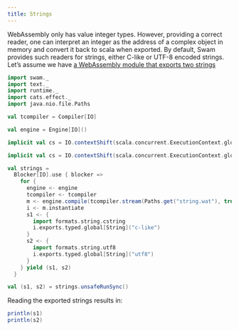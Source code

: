 ```yaml
---
title: Strings
---
```


WebAssembly only has value integer types. However, providing a correct reader, one can interpret an integer as the address of a complex object in memory and convert it back to scala when exported. By default, Swam provides such readers for strings, either C-like or UTF-8 encoded strings. Let’s assume we have [a WebAssembly module that exports two strings](/examples/string.wat)

```scala mdoc:silent
import swam._
import text._
import runtime._
import cats.effect._
import java.nio.file.Paths

val tcompiler = Compiler[IO]

val engine = Engine[IO]()

implicit val cs = IO.contextShift(scala.concurrent.ExecutionContext.global)

implicit val cs = IO.contextShift(scala.concurrent.ExecutionContext.global)

val strings =
  Blocker[IO].use { blocker =>
    for {
      engine <- engine
      tcompiler <- tcompiler
      m <- engine.compile(tcompiler.stream(Paths.get("string.wat"), true, blocker))
      i <- m.instantiate
      s1 <- {
        import formats.string.cstring
        i.exports.typed.global[String]("c-like")
      }
      s2 <- {
        import formats.string.utf8
        i.exports.typed.global[String]("utf8")
      }
    } yield (s1, s2)
  }

val (s1, s2) = strings.unsafeRunSync()
```

Reading the exported strings results in:
```scala mdoc
println(s1)
println(s2)
```
